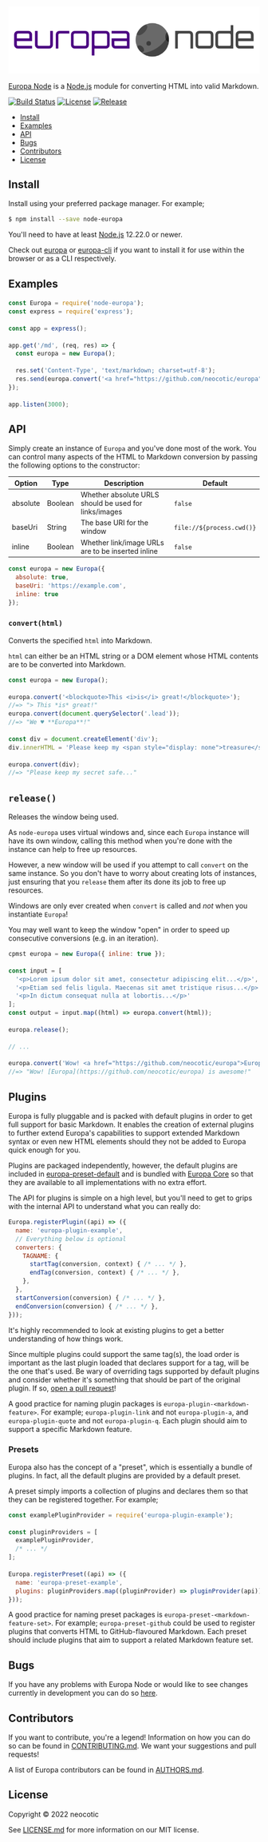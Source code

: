 ![Europa Node](https://raw.githubusercontent.com/neocotic/europa-branding/main/assets/banner/node-europa/node-europa-banner-754x200.png)

[Europa Node](https://github.com/neocotic/europa/tree/main/packages/node-europa) is a [Node.js](https://nodejs.org)
module for converting HTML into valid Markdown.

[![Build Status](https://img.shields.io/github/workflow/status/neocotic/europa/CI/main?style=flat-square)](https://github.com/neocotic/europa/actions/workflows/ci.yml)
[![License](https://img.shields.io/npm/l/node-europa.svg?style=flat-square)](https://github.com/neocotic/europa/raw/main/packages/node-europa/LICENSE.md)
[![Release](https://img.shields.io/npm/v/node-europa.svg?style=flat-square)](https://npmjs.com/package/node-europa)

* [Install](#install)
* [Examples](#examples)
* [API](#api)
* [Bugs](#bugs)
* [Contributors](#contributors)
* [License](#license)

## Install

Install using your preferred package manager. For example;

``` bash
$ npm install --save node-europa
```

You'll need to have at least [Node.js](https://nodejs.org) 12.22.0 or newer.

Check out [europa](https://github.com/neocotic/europa/tree/main/packages/europa) or
[europa-cli](https://github.com/neocotic/europa/tree/main/packages/europa-cli) if you want to install it for use within
the browser or as a CLI respectively.

## Examples

``` javascript
const Europa = require('node-europa');
const express = require('express');

const app = express();

app.get('/md', (req, res) => {
  const europa = new Europa();

  res.set('Content-Type', 'text/markdown; charset=utf-8');
  res.send(europa.convert('<a href="https://github.com/neocotic/europa">Europa</a>'));
});

app.listen(3000);
```

## API

Simply create an instance of `Europa` and you've done most of the work. You can control many aspects of the HTML to
Markdown conversion by passing the following options to the constructor:

| Option   | Type    | Description                                           | Default                   |
|----------|---------|-------------------------------------------------------|---------------------------|
| absolute | Boolean | Whether absolute URLS should be used for links/images | `false`                   |
| baseUri  | String  | The base URI for the window                           | `file://${process.cwd()}` |
| inline   | Boolean | Whether link/image URLs are to be inserted inline     | `false`                   |

``` javascript
const europa = new Europa({
  absolute: true,
  baseUri: 'https://example.com',
  inline: true
});
```

### `convert(html)`

Converts the specified `html` into Markdown.

`html` can either be an HTML string or a DOM element whose HTML contents are to be converted into Markdown.

``` javascript
const europa = new Europa();

europa.convert('<blockquote>This <i>is</i> great!</blockquote>');
//=> "> This *is* great!"
europa.convert(document.querySelector('.lead'));
//=> "We ♥ **Europa**!"

const div = document.createElement('div');
div.innerHTML = 'Please keep my <span style="display: none">treasure</span> secret safe...';

europa.convert(div);
//=> "Please keep my secret safe..."
```

## `release()`

Releases the window being used.

As `node-europa` uses virtual windows and, since each `Europa` instance will have its own window, calling this method
when you're done with the instance can help to free up resources.

However, a new window will be used if you attempt to call `convert` on the same instance. So you don't have to worry
about creating lots of instances, just ensuring that you `release` them after its done its job to free up resources.

Windows are only ever created when `convert` is called and *not* when you instantiate `Europa`!

You may well want to keep the window "open" in order to speed up consecutive conversions (e.g. in an iteration).

``` javascript
cpmst europa = new Europa({ inline: true });

const input = [
  '<p>Lorem ipsum dolor sit amet, consectetur adipiscing elit...</p>',
  '<p>Etiam sed felis ligula. Maecenas sit amet tristique risus...</p>',
  '<p>In dictum consequat nulla at lobortis...</p>'
];
const output = input.map((html) => europa.convert(html));

europa.release();

// ...

europa.convert('Wow! <a href="https://github.com/neocotic/europa">Europa</a> is awesome!');
//=> "Wow! [Europa](https://github.com/neocotic/europa) is awesome!"
```

## Plugins

Europa is fully pluggable and is packed with default plugins in order to get full support for basic Markdown. It
enables the creation of external plugins to further extend Europa's capabilities to support extended Markdown syntax or
even new HTML elements should they not be added to Europa quick enough for you.

Plugins are packaged independently, however, the default plugins are included in
[europa-preset-default](https://github.com/neocotic/europa/tree/main/packages/europa-preset-default) and is bundled with
[Europa Core](https://github.com/neocotic/europa/tree/main/packages/europa-core) so that they are available to all
implementations with no extra effort.

The API for plugins is simple on a high level, but you'll need to get to grips with the internal API to understand what
you can really do:

``` javascript
Europa.registerPlugin((api) => ({
  name: 'europa-plugin-example',
  // Everything below is optional
  converters: {
    TAGNAME: {
      startTag(conversion, context) { /* ... */ },
      endTag(conversion, context) { /* ... */ },
    },
  },
  startConversion(conversion) { /* ... */ },
  endConversion(conversion) { /* ... */ },
}));
```

It's highly recommended to look at existing plugins to get a better understanding of how things work.

Since multiple plugins could support the same tag(s), the load order is important as the last plugin loaded that
declares support for a tag, will be the one that's used. Be wary of overriding tags supported by default plugins and
consider whether it's something that should be part of the original plugin. If so, [open a pull request](#contributors)!

A good practice for naming plugin packages is `europa-plugin-<markdown-feature>`. For example; `europa-plugin-link` and
not `europa-plugin-a`, and `europa-plugin-quote` and not `europa-plugin-q`. Each plugin should aim to support a specific
Markdown feature.

### Presets

Europa also has the concept of a "preset", which is essentially a bundle of plugins. In fact, all the default plugins
are provided by a default preset.

A preset simply imports a collection of plugins and declares them so that they can be registered together. For example;

``` javascript
const examplePluginProvider = require('europa-plugin-example');

const pluginProviders = [
  examplePluginProvider,
  /* ... */
];

Europa.registerPreset((api) => ({
  name: 'europa-preset-example',
  plugins: pluginProviders.map((pluginProvider) => pluginProvider(api)),
}));
```

A good practice for naming preset packages is `europa-preset-<markdown-feature-set>`. For example;
`europa-preset-github` could be used to register plugins that converts HTML to GitHub-flavoured Markdown. Each preset
should include plugins that aim to support a related Markdown feature set.

## Bugs

If you have any problems with Europa Node or would like to see changes currently in development you can do so
[here](https://github.com/neocotic/europa/issues).

## Contributors

If you want to contribute, you're a legend! Information on how you can do so can be found in
[CONTRIBUTING.md](https://github.com/neocotic/europa/blob/main/CONTRIBUTING.md). We want your suggestions and pull
requests!

A list of Europa contributors can be found in [AUTHORS.md](https://github.com/neocotic/europa/blob/main/AUTHORS.md).

## License

Copyright © 2022 neocotic

See [LICENSE.md](https://github.com/neocotic/europa/raw/main/packages/node-europa/LICENSE.md) for more information on
our MIT license.
